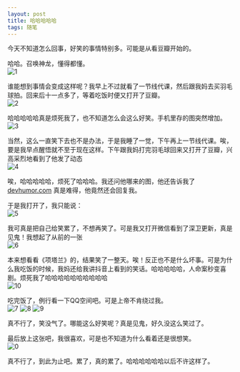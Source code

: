 ```yaml
---
layout: post
title: 哈哈哈哈哈
tags: 随笔
---
```


今天不知道怎么回事，好笑的事情特别多。可能是从看豆瓣开始的。

哈哈。召唤神龙，懂得都懂。<br/>
![1](https://github.com/xplusy44/xplusy44.github.io/blob/main/theme/1.jpg)

谁能想到事情会变成这样呢？我早上不过就看了一节线代课，然后跟我妈去买羽毛球拍。回来后十一点多了，等着吃饭时便又打开了豆瓣。<br/>
![2](https://github.com/xplusy44/xplusy44.github.io/blob/main/theme/2.jpg)

哈哈哈哈哈真是烦死我了，也不知道怎么会这么好笑。手机里存的图突然增加。<br/>
![3](https://github.com/xplusy44/xplusy44.github.io/blob/main/theme/3.jpg)

当然，这么一直笑下去也不是办法，于是我睡了一觉，下午再上一节线代课。唉，要是我早点醒悟就不至于现在这样。下午跟我妈打完羽毛球回来又打开了豆瓣，兴高采烈地看到了他发了动态<br/>
![4](https://github.com/xplusy44/xplusy44.github.io/blob/main/theme/4.png)

唉，哈哈哈哈哈，烦死了哈哈哈。我还问他哪来的图，他还告诉我了[devhumor.com](https://devhumor.com) 真是难得，他竟然还会回复我。

于是我打开了，我只能说：<br/>
![5](https://github.com/xplusy44/xplusy44.github.io/blob/main/theme/5.jpg)

我可真是把自己给笑累了，不想再笑了。可是我又打开微信看到了深卫更新，真是见鬼！我想起了从前的一张<br/>
![6](https://github.com/xplusy44/xplusy44.github.io/blob/main/theme/6.jpg)

本来想看看《项塔兰》的，结果笑了一整天。唉！反正也不是什么坏事。可是为什么我吃饭的时候，我妈还给我讲抖音上看到的笑话。哈哈哈哈哈，人命案秒变喜剧。烦死我了哈哈哈哈哈哈哈哈哈哈<br/>
![10](https://github.com/xplusy44/xplusy44.github.io/blob/main/theme/10.jpg)

吃完饭了，例行看一下QQ空间吧。可是上帝不肯绕过我。<br/>
![7](https://github.com/xplusy44/xplusy44.github.io/blob/main/theme/7.jpeg)
![8](https://github.com/xplusy44/xplusy44.github.io/blob/main/theme/8.jpeg)
![9](https://github.com/xplusy44/xplusy44.github.io/blob/main/theme/9.jpeg)

真不行了，笑没气了。哪能这么好笑呢？真是见鬼，好久没这么笑过了。

最后放上这张吧，我很喜欢，可是也不知道为什么看着还是很想笑。<br/>
![0](https://github.com/xplusy44/xplusy44.github.io/blob/main/theme/0.jpg)

真不行了，到此为止吧。累了，真的累了。哈哈哈哈哈哈以后不许这样了。

